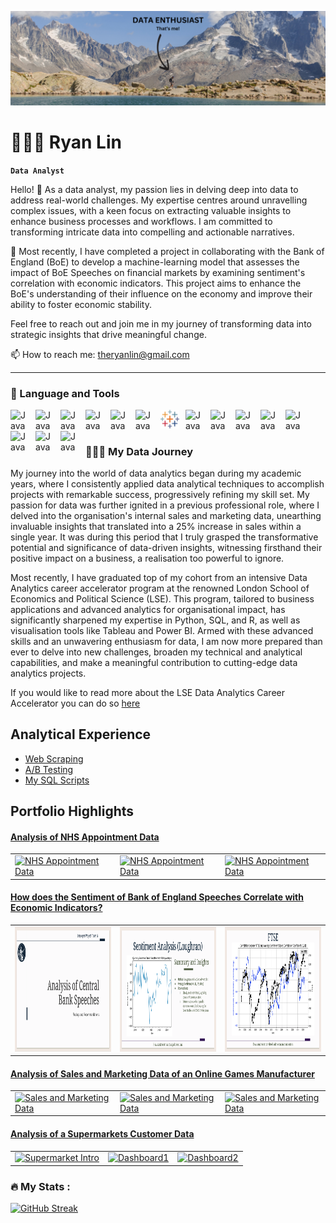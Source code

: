 ![Banner](https://github.com/The-Ryan-Lin/The-Ryan-Lin/blob/main/LinkedIn%20Banner%201.png)


# 👨🏻‍💻 Ryan Lin 

**`Data Analyst`**

Hello! 👋 As a data analyst, my passion lies in delving deep into data to address real-world challenges. My expertise centres around unravelling complex issues, with a keen focus on extracting valuable insights to enhance business processes and workflows. I am committed to transforming intricate data into compelling and actionable narratives.

🔭 Most recently, I have completed a project in collaborating with the Bank of England (BoE) to develop a machine-learning model that assesses the impact of BoE Speeches on financial markets by examining sentiment's correlation with economic indicators. This project aims to enhance the BoE's understanding of their influence on the economy and improve their ability to foster economic stability.  

Feel free to reach out and join me in my journey of transforming data into strategic insights that drive meaningful change.

📫 How to reach me: theryanlin@gmail.com

---

### 🧰 Language and Tools

<img align="left" alt="Java" width="30px" style="padding-right:10px;" src="https://cdn.jsdelivr.net/gh/devicons/devicon/icons/python/python-original.svg" />
<img align="left" alt="Java" width="30px" style="padding-right:10px;" src="https://cdn.jsdelivr.net/gh/devicons/devicon/icons/numpy/numpy-original-wordmark.svg" />  <img align="left" alt="Java" width="30px" style="padding-right:10px;" src="https://cdn.jsdelivr.net/gh/devicons/devicon/icons/pandas/pandas-original-wordmark.svg" />
<img align="left" alt="Java" width="30px" style="padding-right:10px;" src="https://cdn.jsdelivr.net/gh/devicons/devicon/icons/postgresql/postgresql-original-wordmark.svg" />
<img align="left" alt="Java" width="30px" style="padding-right:10px;" src="https://cdn.jsdelivr.net/gh/devicons/devicon/icons/r/r-original.svg" />
<img align="left" alt="Java" width="30px" style="padding-right:10px;" src="https://cdn.jsdelivr.net/gh/devicons/devicon/icons/rstudio/rstudio-original.svg" />
<img align="left" alt="Java" width="30px" style="padding-right:10px;" src="https://github.com/The-Ryan-Lin/The-Ryan-Lin/blob/main/tableau-icon-svgrepo-com.svg" />
<img align="left" alt="Java" width="30px" style="padding-right:10px;" src="https://upload.wikimedia.org/wikipedia/commons/c/c9/Power_bi_logo_black.svg" />
<img align="left" alt="Java" width="30px" style="padding-right:10px;" src="https://cdn.jsdelivr.net/gh/devicons/devicon/icons/html5/html5-original-wordmark.svg" />
<img align="left" alt="Java" width="30px" style="padding-right:10px;" src="https://cdn.jsdelivr.net/gh/devicons/devicon/icons/github/github-original.svg" /> 
<img align="left" alt="Java" width="30px" style="padding-right:10px;" src="https://cdn.jsdelivr.net/gh/devicons/devicon/icons/vscode/vscode-original.svg" />
<img align="left" alt="Java" width="30px" style="padding-right:10px;" src="https://cdn.jsdelivr.net/gh/devicons/devicon/icons/jupyter/jupyter-original-wordmark.svg" />
<img align="left" alt="Java" width="30px" style="padding-right:10px;" src="https://cdn.jsdelivr.net/gh/devicons/devicon/icons/premierepro/premierepro-plain.svg" />
<img align="left" alt="Java" width="30px" style="padding-right:10px;" src="https://cdn.jsdelivr.net/gh/devicons/devicon/icons/photoshop/photoshop-plain.svg" />
<img align="left" alt="Java" width="30px" style="padding-right:10px;" src="https://cdn.jsdelivr.net/gh/devicons/devicon/icons/figma/figma-original.svg" />
<br />

#

<h3>🚶🏻‍♂️ My Data Journey</h3>
   <p>My journey into the world of data analytics began during my academic years, where I consistently applied data analytical techniques to accomplish projects with remarkable success, progressively refining my skill set. My passion for data was further ignited in a previous professional role, where I delved into the organisation's internal sales and marketing data, unearthing invaluable insights that translated into a 25% increase in sales within a single year. It was during this period that I truly grasped the transformative potential and significance of data-driven insights, witnessing firsthand their positive impact on a business, a realisation too powerful to ignore.</p>
<p>Most recently, I have graduated top of my cohort from an intensive Data Analytics career accelerator program at the renowned London School of Economics and Political Science (LSE). This program, tailored to business applications and advanced analytics for organisational impact, has significantly sharpened my expertise in Python, SQL, and R, as well as visualisation tools like Tableau and Power BI. Armed with these advanced skills and an unwavering enthusiasm for data, I am now more prepared than ever to delve into new challenges, broaden my technical and analytical capabilities, and make a meaningful contribution to cutting-edge data analytics projects.</p>

If you would like to read more about the LSE Data Analytics Career Accelerator you can do so [here](https://github.com/The-Ryan-Lin/lse_data_analytics_career_accelerator/tree/main)

## Analytical Experience

- [Web Scraping](https://github.com/The-Ryan-Lin/Web_Scraping)
- [A/B Testing](https://github.com/The-Ryan-Lin/AB_Testing)
- [My SQL Scripts](https://github.com/The-Ryan-Lin/My_SQL_Scripts)

## Portfolio Highlights

#### [Analysis of NHS Appointment Data](https://github.com/The-Ryan-Lin/Ryan_Lin_DA201_Assignment/tree/main)
<table>
  <tr>
    <td>
      <a href="https://github.com/The-Ryan-Lin/Ryan_Lin_DA201_Assignment/tree/main">
        <img src="https://github.com/The-Ryan-Lin/Ryan_Lin_DA201_Assignment/blob/main/Figures/Slide1.jpeg" alt="NHS Appointment Data" width="360" height="200"/>
      </a>
    </td>
    <td>
      <a href="https://github.com/The-Ryan-Lin/Ryan_Lin_DA201_Assignment/tree/main">
        <img src="https://github.com/The-Ryan-Lin/Ryan_Lin_DA201_Assignment/blob/main/Figures/Slide16.jpeg" alt="NHS Appointment Data" width="360" height="200"/>
      </a>
    </td>
    <td>
      <a href="https://github.com/The-Ryan-Lin/Ryan_Lin_DA201_Assignment/tree/main">
        <img src="https://github.com/The-Ryan-Lin/Ryan_Lin_DA201_Assignment/blob/main/Figures/Slide20.jpeg" alt="NHS Appointment Data" width="360" height="200"/>
      </a>
    </td>
  </tr>
</table>


#### [How does the Sentiment of Bank of England Speeches Correlate with Economic Indicators?](https://github.com/The-Ryan-Lin/BOE_Sentiment_Analysis)
<table>
  <tr>
    <td>
      <a href="https://github.com/The-Ryan-Lin/BOE_Sentiment_Analysis">
        <img src="https://github.com/The-Ryan-Lin/BOE_Sentiment_Analysis/blob/main/Figures/Intro_slide_boe.png" alt="Bank of England Speeches Sentiment" width="360" height="200"/>
      </a>
    </td>
    <td>
      <a href="https://github.com/The-Ryan-Lin/BOE_Sentiment_Analysis">
        <img src="https://github.com/The-Ryan-Lin/BOE_Sentiment_Analysis/blob/main/Figures/Sentiment_wordlist.png" alt="Bank of England Speeches Sentiment" width="360" height="200"/>
      </a>
    </td>
    <td>
      <a href="https://github.com/The-Ryan-Lin/BOE_Sentiment_Analysis">
        <img src="https://github.com/The-Ryan-Lin/BOE_Sentiment_Analysis/blob/main/Figures/sentiment_FTSE.png" alt="Bank of England Speeches Sentiment" width="360" height="200"/>
      </a>
    </td>
  </tr>
</table>


#### [Analysis of Sales and Marketing Data of an Online Games Manufacturer](https://github.com/The-Ryan-Lin/Ryan_Lin_DA301_Assignment)
<table>
  <tr>
    <td>
      <a href="https://github.com/The-Ryan-Lin/Ryan_Lin_DA301_Assignment">
        <img src="https://github.com/The-Ryan-Lin/Ryan_Lin_DA301_Assignment/blob/main/Figures/Intro_slide.png" alt="Sales and Marketing Data" width="360" height="200"/>
      </a>
    </td>
    <td>
      <a href="https://github.com/The-Ryan-Lin/Ryan_Lin_DA301_Assignment">
        <img src="https://github.com/The-Ryan-Lin/Ryan_Lin_DA301_Assignment/blob/main/Figures/K-mean.png" alt="Sales and Marketing Data" width="360" height="200"/>
      </a>
    </td>
    <td>
        <a href="https://github.com/The-Ryan-Lin/Ryan_Lin_DA301_Assignment">
        <img src="https://github.com/The-Ryan-Lin/Ryan_Lin_DA301_Assignment/blob/main/Figures/Outlier_corr.png" alt="Sales and Marketing Data" width="360" height="200"/>
      </a>
    </td>
  </tr>
</table>

#### [Analysis of a Supermarkets Customer Data](https://github.com/The-Ryan-Lin/Ryan_Lin_DA101_Assignment/tree/main)
<table>
  <tr>
    <td>
      <a href="https://github.com/The-Ryan-Lin/Ryan_Lin_DA101_Assignment/tree/main">
        <img src="https://github.com/The-Ryan-Lin/Ryan_Lin_DA101_Assignment/blob/main/Figures/intro_2Market.png" alt="Supermarket Intro" width="360" height="200"/>
      </a>
    </td>
    <td>
      <a href="https://github.com/The-Ryan-Lin/Ryan_Lin_DA101_Assignment/tree/main">
        <img src="https://github.com/The-Ryan-Lin/Ryan_Lin_DA101_Assignment/blob/main/Figures/dashboard1.png" alt="Dashboard1" width="360" height="200"/>
      </a>
    </td>
    <td>
        <a href="https://github.com/The-Ryan-Lin/Ryan_Lin_DA101_Assignment/tree/main">
        <img src="https://github.com/The-Ryan-Lin/Ryan_Lin_DA101_Assignment/blob/main/Figures/dashboard2.png" alt="Dashboard2" width="360" height="200"/>
      </a>
    </td>
  </tr>
</table>

### :fire: My Stats :

[![GitHub Streak](http://github-readme-streak-stats.herokuapp.com?user=the-ryan-lin&theme=dark&background=000000)](https://git.io/streak-stats)














